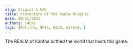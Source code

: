 ```yaml
---
slug: Origins & FAQ
title: Protectors of the Realm Origins
date: 08/31/2023
authors: j4cks
tags: [Karitha, NFTs, EGLD, Elrond, ]
---
```


The REALM of Karitha birthed the world that hosts this game.
